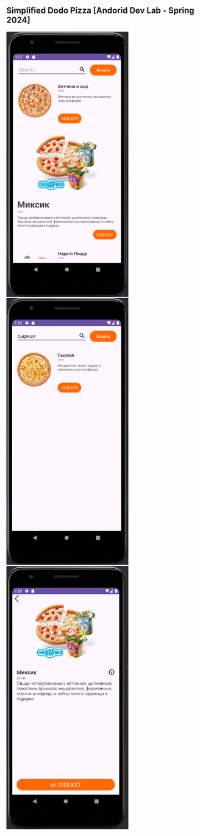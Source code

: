 Simplified Dodo Pizza [Andorid Dev Lab - Spring 2024]
-----------
<p float="left">
  <img src="https://github.com/AlishpanovSultan/Android-Dev/blob/main/Lab1/images/main_page.png" width="320" />
  <img src="https://github.com/AlishpanovSultan/Android-Dev/blob/main/Lab1/images/search_working.png" width="320" /> 
  <img src="https://github.com/AlishpanovSultan/Android-Dev/blob/main/Lab1/images/details_page.png" width="320" />
</p>

